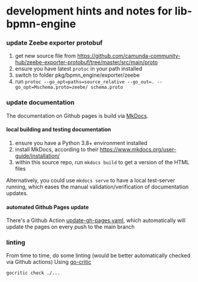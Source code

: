 development hints and notes for lib-bpmn-engine
===============================================

### update Zeebe exporter protobuf

1. get new source file from https://github.com/camunda-community-hub/zeebe-exporter-protobuf/tree/master/src/main/proto
2. ensure you have latest ```protoc``` in your path installed
3. switch to folder pkg/bpmn_engine/exporter/zeebe
4. run ```protoc --go_opt=paths=source_relative --go_out=. --go_opt=Mschema.proto=zeebe/ schema.proto```

### update documentation

The documentation on Github pages is build via [MkDocs](https://www.mkdocs.org/).

#### local building and testing documentation 

1. ensure you have a Python 3.8+ environment installed
2. install MkDocs, according to their https://www.mkdocs.org/user-guide/installation/
3. within this source repo, run ```mkdocs build``` to get a version of the HTML files

Alternatively, you could use ```mkdocs serve``` to have a local test-server running,
which eases the manual validation/verification of documentation updates. 

#### automated Github Pages update

There's a Github Action [update-gh-pages.yaml](./.github/workflows/update-gh-pages.yml),
which automatically will update the pages on every push to the main branch

### linting

From time to time, do some linting (would be better automatically checked via Github actions)
Using [go-critic](https://github.com/go-critic/go-critic)

```shell
gocritic check ./... 
```
